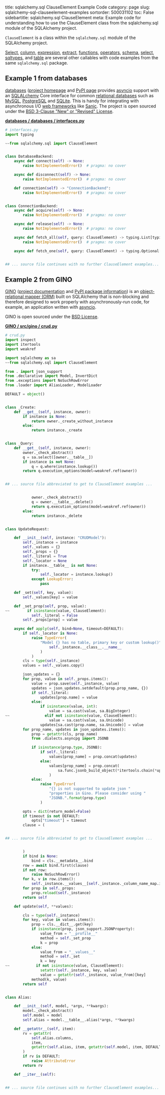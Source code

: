 title: sqlalchemy.sql ClauseElement Example Code
category: page
slug: sqlalchemy-sql-clauseelement-examples
sortorder: 500031102
toc: False
sidebartitle: sqlalchemy.sql ClauseElement
meta: Example code for understanding how to use the ClauseElement class from the sqlalchemy.sql module of the SQLAlchemy project.


`ClauseElement` is a class within the `sqlalchemy.sql` module of the SQLAlchemy project.

<a href="/sqlalchemy-sql-select-examples.html">Select</a>,
<a href="/sqlalchemy-sql-column-examples.html">column</a>,
<a href="/sqlalchemy-sql-expression-examples.html">expression</a>,
<a href="/sqlalchemy-sql-extract-examples.html">extract</a>,
<a href="/sqlalchemy-sql-functions-examples.html">functions</a>,
<a href="/sqlalchemy-sql-operators-examples.html">operators</a>,
<a href="/sqlalchemy-sql-schema-examples.html">schema</a>,
<a href="/sqlalchemy-sql-select-examples.html">select</a>,
<a href="/sqlalchemy-sql-sqltypes-examples.html">sqltypes</a>,
and <a href="/sqlalchemy-sql-table-examples.html">table</a>
are several other callables with code examples from the same `sqlalchemy.sql` package.

## Example 1 from databases
[databases](https://github.com/encode/databases)
([project homepage](https://www.encode.io/databases/)
and
[PyPI page](https://pypi.org/project/databases/) provides
[asyncio](https://docs.python.org/3/library/asyncio.html) support
with an [SQLALchemy](/sqlalchemy.html) Core interface for common
[relational databases](/databases.html) such as [MySQL](/mysql.html),
[PostgreSQL](/postgresql.html) and [SQLite](/sqlite.html). This is
handy for integrating with asynchronous I/O
[web frameworks](/web-frameworks.html) like [Sanic](/sanic.html).
The project is open sourced under the
[BSD 3-Clause "New" or "Revised" License](https://github.com/encode/databases/blob/master/LICENSE.md).

[**databases / databases / interfaces.py**](https://github.com/encode/databases/blob/master/databases/./interfaces.py)

```python
# interfaces.py
import typing

~~from sqlalchemy.sql import ClauseElement


class DatabaseBackend:
    async def connect(self) -> None:
        raise NotImplementedError()  # pragma: no cover

    async def disconnect(self) -> None:
        raise NotImplementedError()  # pragma: no cover

    def connection(self) -> "ConnectionBackend":
        raise NotImplementedError()  # pragma: no cover


class ConnectionBackend:
    async def acquire(self) -> None:
        raise NotImplementedError()  # pragma: no cover

    async def release(self) -> None:
        raise NotImplementedError()  # pragma: no cover

    async def fetch_all(self, query: ClauseElement) -> typing.List[typing.Mapping]:
        raise NotImplementedError()  # pragma: no cover

    async def fetch_one(self, query: ClauseElement) -> typing.Optional[typing.Mapping]:


## ... source file continues with no further ClauseElement examples...

```


## Example 2 from GINO
[GINO](https://github.com/fantix/gino)
([project documentation](https://python-gino.readthedocs.io/en/latest/)
and
[PyPI package information](https://pypi.org/project/gino/))
is an [object-relational mapper (ORM)](/object-relational-mappers-orms.html)
built on SQLAlchemy that is non-blocking and therefore designed to work properly
with asynchronously-run code, for example, an application written with
[asyncio](https://docs.python.org/3/library/asyncio.html).

GINO is open sourced under the [BSD License](https://github.com/python-gino/gino/blob/master/LICENSE).

[**GINO / src/gino / crud.py**](https://github.com/python-gino/gino/blob/master/src/gino/./crud.py)

```python
# crud.py
import inspect
import itertools
import weakref

import sqlalchemy as sa
~~from sqlalchemy.sql import ClauseElement

from . import json_support
from .declarative import Model, InvertDict
from .exceptions import NoSuchRowError
from .loader import AliasLoader, ModelLoader

DEFAULT = object()


class _Create:
    def __get__(self, instance, owner):
        if instance is None:
            return owner._create_without_instance
        else:
            return instance._create


class _Query:
    def __get__(self, instance, owner):
        owner._check_abstract()
        q = sa.select([owner.__table__])
        if instance is not None:
            q = q.where(instance.lookup())
        return q.execution_options(model=weakref.ref(owner))


## ... source file abbreviated to get to ClauseElement examples ...


            owner._check_abstract()
            q = owner.__table__.delete()
            return q.execution_options(model=weakref.ref(owner))
        else:
            return instance._delete


class UpdateRequest:

    def __init__(self, instance: "CRUDModel"):
        self._instance = instance
        self._values = {}
        self._props = {}
        self._literal = True
        self._locator = None
        if instance.__table__ is not None:
            try:
                self._locator = instance.lookup()
            except LookupError:
                pass

    def _set(self, key, value):
        self._values[key] = value

    def _set_prop(self, prop, value):
~~        if isinstance(value, ClauseElement):
            self._literal = False
        self._props[prop] = value

    async def apply(self, bind=None, timeout=DEFAULT):
        if self._locator is None:
            raise TypeError(
                "Model {} has no table, primary key or custom lookup()".format(
                    self._instance.__class__.__name__
                )
            )
        cls = type(self._instance)
        values = self._values.copy()

        json_updates = {}
        for prop, value in self._props.items():
            value = prop.save(self._instance, value)
            updates = json_updates.setdefault(prop.prop_name, {})
            if self._literal:
                updates[prop.name] = value
            else:
                if isinstance(value, int):
                    value = sa.cast(value, sa.BigInteger)
~~                elif not isinstance(value, ClauseElement):
                    value = sa.cast(value, sa.Unicode)
                updates[sa.cast(prop.name, sa.Unicode)] = value
        for prop_name, updates in json_updates.items():
            prop = getattr(cls, prop_name)
            from .dialects.asyncpg import JSONB

            if isinstance(prop.type, JSONB):
                if self._literal:
                    values[prop_name] = prop.concat(updates)
                else:
                    values[prop_name] = prop.concat(
                        sa.func.jsonb_build_object(*itertools.chain(*updates.items()))
                    )
            else:
                raise TypeError(
                    "{} is not supported to update json "
                    "properties in Gino. Please consider using "
                    "JSONB.".format(prop.type)
                )

        opts = dict(return_model=False)
        if timeout is not DEFAULT:
            opts["timeout"] = timeout
        clause = (


## ... source file abbreviated to get to ClauseElement examples ...


        )
        if bind is None:
            bind = cls.__metadata__.bind
        row = await bind.first(clause)
        if not row:
            raise NoSuchRowError()
        for k, v in row.items():
            self._instance.__values__[self._instance._column_name_map.invert_get(k)] = v
        for prop in self._props:
            prop.reload(self._instance)
        return self

    def update(self, **values):

        cls = type(self._instance)
        for key, value in values.items():
            prop = cls.__dict__.get(key)
            if isinstance(prop, json_support.JSONProperty):
                value_from = "__profile__"
                method = self._set_prop
                k = prop
            else:
                value_from = "__values__"
                method = self._set
                k = key
~~            if not isinstance(value, ClauseElement):
                setattr(self._instance, key, value)
                value = getattr(self._instance, value_from)[key]
            method(k, value)
        return self


class Alias:

    def __init__(self, model, *args, **kwargs):
        model._check_abstract()
        self.model = model
        self.alias = model.__table__.alias(*args, **kwargs)

    def __getattr__(self, item):
        rv = getattr(
            self.alias.columns,
            item,
            getattr(self.alias, item, getattr(self.model, item, DEFAULT)),
        )
        if rv is DEFAULT:
            raise AttributeError
        return rv

    def __iter__(self):


## ... source file continues with no further ClauseElement examples...

```

